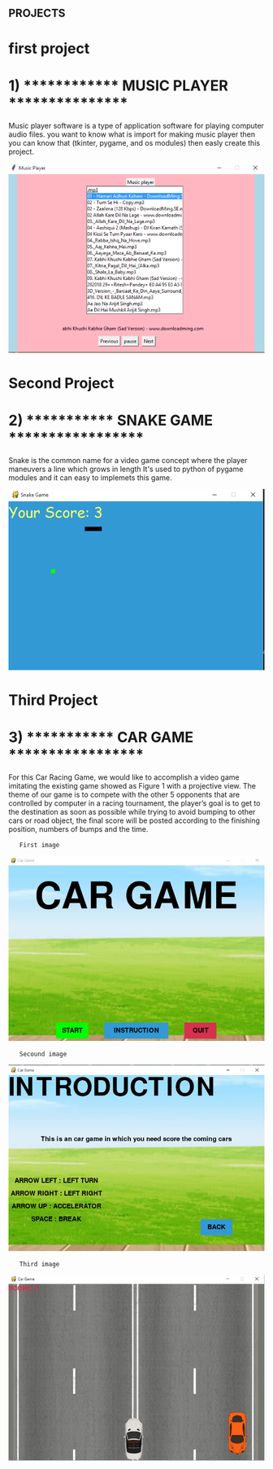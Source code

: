 ##                                                  PROJECTS
# first project
#   1)    ************ MUSIC PLAYER ***************

Music player software is a type of application software for playing computer audio files. you want to know what is import for making music player then you can know that (tkinter, pygame, and os modules) then easly create this project.



![alt text](images/musicPlayer.PNG)

# Second Project

#   2)     *********** SNAKE GAME *****************

Snake is the common name for a video game concept where the player maneuvers a line which grows in length
It's used to python of pygame modules and it can easy to implemets this game.

![alt text](image/snakeGame.PNG)

# Third Project

#   3)     *********** CAR GAME *****************
For this Car Racing Game, we would like to accomplish a video game imitating the existing game
showed as Figure 1 with a projective view. The theme of our game is to compete with the other 5
opponents that are controlled by computer in a racing tournament, the player’s goal is to get to the
destination as soon as possible while trying to avoid bumping to other cars or road object, the final score
will be posted according to the finishing position, numbers of bumps and the time. 

       First image
![alt text](image/intro_car.PNG)

       Secound image
![alt text](image/instruction_car_game.PNG)


       Third image
![alt text](image/car_game.PNG)





 
